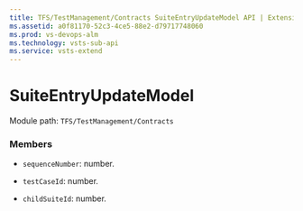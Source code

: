 ```yaml
---
title: TFS/TestManagement/Contracts SuiteEntryUpdateModel API | Extensions for Visual Studio Team Services
ms.assetid: a0f81170-52c3-4ce5-88e2-d79717748060
ms.prod: vs-devops-alm
ms.technology: vsts-sub-api
ms.service: vsts-extend
---
```


# SuiteEntryUpdateModel

Module path: `TFS/TestManagement/Contracts`


### Members

* `sequenceNumber`: number.

* `testCaseId`: number.

* `childSuiteId`: number. 

